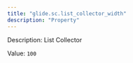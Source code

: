```yaml
---
title: "glide.sc.list_collector_width"
description: "Property"
---
```


Description: List Collector

Value: `100`